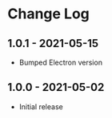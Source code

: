 # Change Log

## 1.0.1 - 2021-05-15

* Bumped Electron version

## 1.0.0 - 2021-05-02

* Initial release